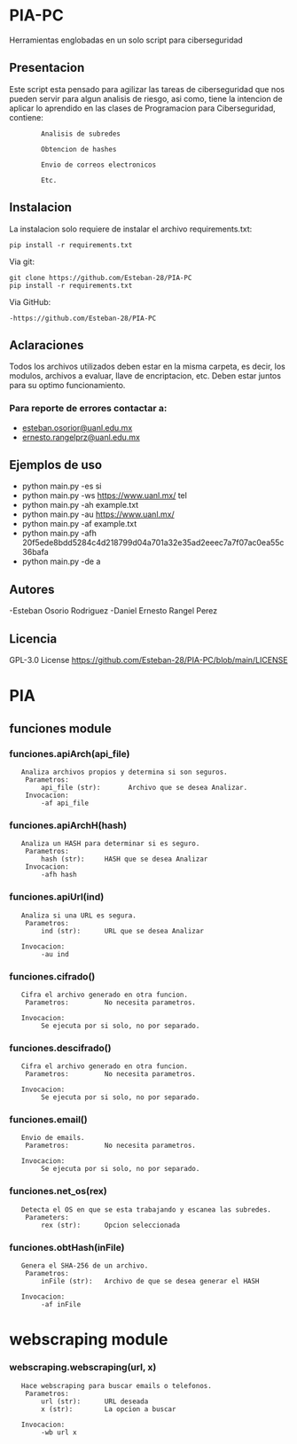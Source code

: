 # PIA-PC
Herramientas englobadas en un solo script para ciberseguridad

## Presentacion
Este script esta pensado para agilizar las tareas de ciberseguridad que nos pueden servir para algun analisis de riesgo, asi como, tiene la intencion de aplicar lo aprendido en las clases de Programacion para Ciberseguridad, contiene:
```
        Analisis de subredes

        Obtencion de hashes

        Envio de correos electronicos

        Etc.
```

## Instalacion
La instalacion solo requiere de instalar el archivo requirements.txt:
```
pip install -r requirements.txt
```
Via git:
```
git clone https://github.com/Esteban-28/PIA-PC
pip install -r requirements.txt
```
Via GitHub:
```
-https://github.com/Esteban-28/PIA-PC
```

## Aclaraciones
Todos los archivos utilizados deben estar en la misma carpeta, es decir, los modulos, archivos a evaluar, llave de encriptacion, etc. Deben estar juntos para su optimo funcionamiento.
### Para reporte de errores contactar a:
- esteban.osorior@uanl.edu.mx
- ernesto.rangelprz@uanl.edu.mx

## Ejemplos de uso
- python main.py -es si
- python main.py -ws https://www.uanl.mx/ tel
- python main.py -ah example.txt
- python main.py -au https://www.uanl.mx/
- python main.py -af example.txt
- python main.py -afh 20f5ede8bdd5284c4d218799d04a701a32e35ad2eeec7a7f07ac0ea55c36bafa
- python main.py -de a

## Autores
-Esteban Osorio Rodriguez
-Daniel Ernesto Rangel Perez

## Licencia
GPL-3.0 License 
https://github.com/Esteban-28/PIA-PC/blob/main/LICENSE

# PIA
## funciones module

### funciones.apiArch(api_file)
```
   Analiza archivos propios y determina si son seguros.
    Parametros:
        api_file (str):       Archivo que se desea Analizar.
    Invocacion:
        -af api_file
```

### funciones.apiArchH(hash)
```
   Analiza un HASH para determinar si es seguro.
    Parametros:
        hash (str):     HASH que se desea Analizar
    Invocacion:
        -afh hash
```

### funciones.apiUrl(ind)
```
   Analiza si una URL es segura.
    Parametros:
        ind (str):      URL que se desea Analizar
        
   Invocacion:
        -au ind
```

### funciones.cifrado()
```
   Cifra el archivo generado en otra funcion.
    Parametros:         No necesita parametros.
    
   Invocacion:
        Se ejecuta por si solo, no por separado.
```

### funciones.descifrado()
```
   Cifra el archivo generado en otra funcion.
    Parametros:         No necesita parametros.
    
   Invocacion:
        Se ejecuta por si solo, no por separado.
```

### funciones.email()
```
   Envio de emails.
    Parametros:         No necesita parametros.
    
   Invocacion:
        Se ejecuta por si solo, no por separado.
```

### funciones.net_os(rex)
```
   Detecta el OS en que se esta trabajando y escanea las subredes.
    Parameters:
        rex (str):      Opcion seleccionada
```

### funciones.obtHash(inFile)
```
   Genera el SHA-256 de un archivo.
    Parametros:
        inFile (str):   Archivo de que se desea generar el HASH
        
   Invocacion:
        -af inFile
```

# webscraping module

### webscraping.webscraping(url, x)
```
   Hace webscraping para buscar emails o telefonos.
    Parametros:
        url (str):      URL deseada
        x (str):        La opcion a buscar
        
   Invocacion:
        -wb url x
 ```


